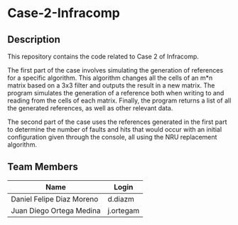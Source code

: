 # Case-2-Infracomp

## Description

This repository contains the code related to Case 2 of Infracomp.

The first part of the case involves simulating the generation of references for a specific algorithm. This algorithm changes all the cells of an m*n matrix based on a 3x3 filter and outputs the result in a new matrix. The program simulates the generation of a reference both when writing to and reading from the cells of each matrix. Finally, the program returns a list of all the generated references, as well as other relevant data.

The second part of the case uses the references generated in the first part to determine the number of faults and hits that would occur with an initial configuration given through the console, all using the NRU replacement algorithm.

## Team Members

| Name                      | Login    |
|---------------------------|----------|
| Daniel Felipe Diaz Moreno | d.diazm  |
| Juan Diego Ortega Medina  | j.ortegam |